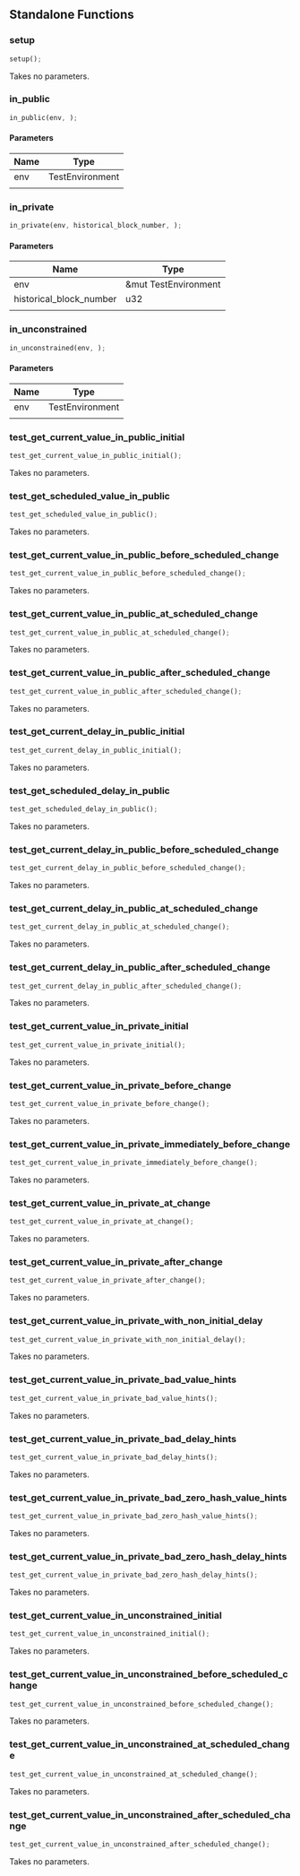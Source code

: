 ## Standalone Functions

### setup

```rust
setup();
```

Takes no parameters.

### in_public

```rust
in_public(env, );
```

#### Parameters
| Name | Type |
| --- | --- |
| env | TestEnvironment |
|  |  |

### in_private

```rust
in_private(env, historical_block_number, );
```

#### Parameters
| Name | Type |
| --- | --- |
| env | &mut TestEnvironment |
| historical_block_number | u32 |
|  |  |

### in_unconstrained

```rust
in_unconstrained(env, );
```

#### Parameters
| Name | Type |
| --- | --- |
| env | TestEnvironment |
|  |  |

### test_get_current_value_in_public_initial

```rust
test_get_current_value_in_public_initial();
```

Takes no parameters.

### test_get_scheduled_value_in_public

```rust
test_get_scheduled_value_in_public();
```

Takes no parameters.

### test_get_current_value_in_public_before_scheduled_change

```rust
test_get_current_value_in_public_before_scheduled_change();
```

Takes no parameters.

### test_get_current_value_in_public_at_scheduled_change

```rust
test_get_current_value_in_public_at_scheduled_change();
```

Takes no parameters.

### test_get_current_value_in_public_after_scheduled_change

```rust
test_get_current_value_in_public_after_scheduled_change();
```

Takes no parameters.

### test_get_current_delay_in_public_initial

```rust
test_get_current_delay_in_public_initial();
```

Takes no parameters.

### test_get_scheduled_delay_in_public

```rust
test_get_scheduled_delay_in_public();
```

Takes no parameters.

### test_get_current_delay_in_public_before_scheduled_change

```rust
test_get_current_delay_in_public_before_scheduled_change();
```

Takes no parameters.

### test_get_current_delay_in_public_at_scheduled_change

```rust
test_get_current_delay_in_public_at_scheduled_change();
```

Takes no parameters.

### test_get_current_delay_in_public_after_scheduled_change

```rust
test_get_current_delay_in_public_after_scheduled_change();
```

Takes no parameters.

### test_get_current_value_in_private_initial

```rust
test_get_current_value_in_private_initial();
```

Takes no parameters.

### test_get_current_value_in_private_before_change

```rust
test_get_current_value_in_private_before_change();
```

Takes no parameters.

### test_get_current_value_in_private_immediately_before_change

```rust
test_get_current_value_in_private_immediately_before_change();
```

Takes no parameters.

### test_get_current_value_in_private_at_change

```rust
test_get_current_value_in_private_at_change();
```

Takes no parameters.

### test_get_current_value_in_private_after_change

```rust
test_get_current_value_in_private_after_change();
```

Takes no parameters.

### test_get_current_value_in_private_with_non_initial_delay

```rust
test_get_current_value_in_private_with_non_initial_delay();
```

Takes no parameters.

### test_get_current_value_in_private_bad_value_hints

```rust
test_get_current_value_in_private_bad_value_hints();
```

Takes no parameters.

### test_get_current_value_in_private_bad_delay_hints

```rust
test_get_current_value_in_private_bad_delay_hints();
```

Takes no parameters.

### test_get_current_value_in_private_bad_zero_hash_value_hints

```rust
test_get_current_value_in_private_bad_zero_hash_value_hints();
```

Takes no parameters.

### test_get_current_value_in_private_bad_zero_hash_delay_hints

```rust
test_get_current_value_in_private_bad_zero_hash_delay_hints();
```

Takes no parameters.

### test_get_current_value_in_unconstrained_initial

```rust
test_get_current_value_in_unconstrained_initial();
```

Takes no parameters.

### test_get_current_value_in_unconstrained_before_scheduled_change

```rust
test_get_current_value_in_unconstrained_before_scheduled_change();
```

Takes no parameters.

### test_get_current_value_in_unconstrained_at_scheduled_change

```rust
test_get_current_value_in_unconstrained_at_scheduled_change();
```

Takes no parameters.

### test_get_current_value_in_unconstrained_after_scheduled_change

```rust
test_get_current_value_in_unconstrained_after_scheduled_change();
```

Takes no parameters.


